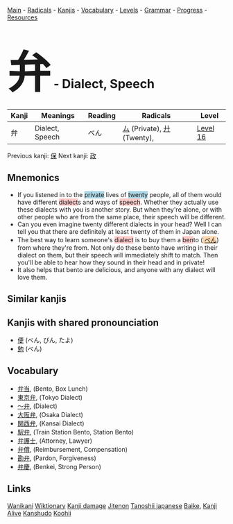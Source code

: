 <style> bigfont {font-size: 100px}</style>
[Main](../README.md) -
[Radicals](../radicals.md) -
[Kanjis](../kanjis.md) -
[Vocabulary](../vocabulary.md) -
[Levels](../levels.md) -
[Grammar](../grammar.md) - 
[Progress](../progress.md) -
[Resources](../resources.md)
# <bigfont> 弁</bigfont> - Dialect, Speech 

| Kanji | Meanings | Reading | Radicals | Level |
| --- | --- | --- | --- | --- |
| 弁 | Dialect, Speech | べん | [ム](../radicals/ム.md) (Private), [廾](../radicals/廾.md) (Twenty),  | [Level 16](../levels/wk_level16.md) |

Previous kanji: [保](保.md) Next kanji: [政](政.md) 

## Mnemonics
 * If you listened in to the <span style="background-color:#ADD8E6"> private</span> lives of <span style="background-color:#ADD8E6"> twenty</span> people, all of them would have different <span style="background-color:#ffcccb"> dialect</span>s and ways of <span style="background-color:#ffcccb"> speech</span>. Whether they actually use these dialects with you is another story. But when they're alone, or with other people who are from the same place, their speech will be different.
* Can you even imagine twenty different dialects in your head? Well I can tell you that there are definitely at least twenty of them in Japan alone.
* The best way to learn someone's <span style="background-color:#ffcccb"> dialect</span> is to buy them a <span style="background-color:#ffcccb"> ben</span>to (<span style="background-color:#fed8b1"> [べん](https://jisho.org/search/べん)</span>) from where they're from. Not only do these bento have writing in their dialect on them, but their speech will immediately shift to match. Then you'll be able to hear how they sound in their head and in private!
* It also helps that bento are delicious, and anyone with any dialect will love them.


## Similar kanjis
 


## Kanjis with shared pronounciation
 * [便](便.md) (べん, びん, たよ)
* [勉](勉.md) (べん)



## Vocabulary
 * [弁当](../vocabulary/弁.md), (Bento, Box Lunch)
* [東京弁](../vocabulary/弁.md), (Tokyo Dialect)
* [〜弁](../vocabulary/弁.md), (Dialect)
* [大阪弁](../vocabulary/弁.md), (Osaka Dialect)
* [関西弁](../vocabulary/弁.md), (Kansai Dialect)
* [駅弁](../vocabulary/弁.md), (Train Station Bento, Station Bento)
* [弁護士](../vocabulary/弁.md), (Attorney, Lawyer)
* [弁償](../vocabulary/弁.md), (Reimbursement, Compensation)
* [勘弁](../vocabulary/弁.md), (Pardon, Forgiveness)
* [弁慶](../vocabulary/弁.md), (Benkei, Strong Person)




## Links 


[Wanikani](https://www.wanikani.com/kanji/弁)
[Wiktionary](https://en.wiktionary.org/wiki/弁)
[Kanji damage](http://www.kanjidamage.com/kanji/search?utf8=✓&q=弁)
[Jitenon](https://jitenon.com/kanji/弁)
[Tanoshii japanese](https://www.tanoshiijapanese.com/dictionary/kanji.cfm?k=弁)
[Baike](https://baike.baidu.com/item/弁),
[Kanji Alive](https://app.kanjialive.com/弁)
[Kanshudo](https://www.kanshudo.com/searchmn?q=弁)
[Koohii](https://kanji.koohii.com/study/kanji/弁)

